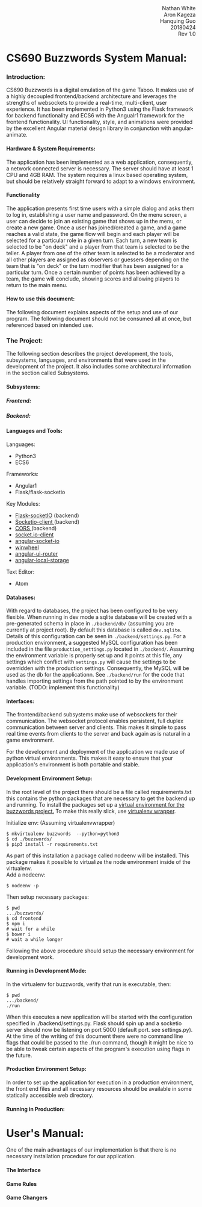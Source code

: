 <div style="text-align: right"> Nathan White </div>
<div style="text-align: right"> Aron Kageza </div>
<div style="text-align: right"> Hanquing Guo </div>
<div style="text-align: right"> 20180424 </div>
<div style="text-align: right"> Rev 1.0 </div>


CS690 Buzzwords System Manual:
=
### Introduction:
CS690 Buzzwords is a digital emulation of the game Taboo. It makes use of a highly decoupled frontend/backend architecture and leverages the strengths of websockets to provide a real-time, multi-client, user experience. It has been implemented in Python3 using the Flask framework for backend functionality and ECS6 with the Angualr1 framework for the frontend functionality.  UI functionality, style, and animations were provided by the excellent Angular material design library in conjunction with angular-animate.   

#### Hardware & System Requirements:
The application has been implemented as a web application, consequently, a network connected server is necessary.  The server should have at least 1 CPU and 4GB RAM.  The system requires a linux based operating system, but should be relatively straight forward to adapt to a windows environment.     

#### Functionality
The application presents first time users with a simple dialog and asks them to log in, establishing a user name and password. On the menu screen, a user can decide to join an existing game that shows up in the menu, or create a new game. Once a user has joined/created a game, and a game reaches a valid state, the game flow will begin and each player will be selected for a particular role in a given turn. Each turn, a new team is selected to be "on deck" and a player from that team is selected to be the teller.  A player from one of the other team is selected to be a moderator and all other players are assigned as observers or guessers depending on the team that is "on deck" or the turn modifier that has been assigned for a particular turn. Once a certain number of points has been achieved by a team, the game will conclude, showing scores and allowing players to return to the main menu.

#### How to use this document:
The following document explains aspects of the setup and use of our program. The following document should not be consumed all at once, but referenced based on intended use.  

### <a name="The_Project"></a> The Project:
The following section describes the project development, the tools, subsystems, languages, and environments that were used in the development of the project.  It also includes some architectural information in the section called Subsystems.

#### <a name="Subsystems"></a>Subsystems:

##### Frontend:

##### Backend:

#### <a name="Languages_and_Tools"></a>Languages and Tools:
Languages:
- Python3
- ECS6   

Frameworks:
- Angular1
- Flask/flask-socketio

Key Modules:
- <a href="https://flask-socketio.readthedocs.io/en/latest/">Flask-socketIO</a> (backend)
- <a href="https://github.com/invisibleroads/socketIO-client">Socketio-client </a> (backend)
- <a href="http://flask-cors.readthedocs.io/en/latest/">CORS </a>(backend)
- <a href="https://github.com/socketio/socket.io-client">socket.io-client</a>
- <a href="https://github.com/btford/angular-socket-io">angular-socket-io</a>
- <a href="https://github.com/zarocknz/javascript-winwheel"> winwheel
- <a href="https://github.com/angular-ui/ui-router">angular-ui-router</a>
- <a href="https://github.com/grevory/angular-local-storage">angular-local-storage</a>

Text Editor:
- Atom



#### <a name="Databases"></a>Databases:
With regard to databases, the project has been configured to be very flexible.  When running in dev mode a sqlite database will be created with a pre-generated schema in place in `./backend/db/` (assuming you are currently at project root).  By default this database is called `dev.sqlite`.  Details of this configuration can be seen in `./backend/settings.py`.  For a production environment, a suggested MySQL configuration has been included in the file `production_settings.py` located in `./backend/`. Assuming the environment variable is properly set up and it points at this file, any settings which conflict with `settings.py` will cause the settings to be overridden with the production settings. Consequently, the MySQL will be used as the db for the applicationn. See `./backend/run` for the code that handles importing settings from the path pointed to by the environment variable. (TODO: implement this functionality)
#### <a name="Interfaces"></a>Interfaces:
The frontend/backend subsystems make use of websockets for their communication.  The websocket protocol enables persistent, full duplex communication between server and clients. This makes it simple to pass real time events from clients to the server and back again as is natural in a game environment.

For the development and deployment of the application we made use of python virtual environments. This makes it easy to ensure that your application's environment is both portable and stable.

#### <a name="Development_Environment_Setup"></a>Development Environment Setup:
In the root level of the project there should be a file called requirements.txt this contains the python packages that are necessary to get the backend up and running.  To install the packages set up a <a href="https://gist.github.com/Geoyi/d9fab4f609e9f75941946be45000632b"> virtual environment for the buzzwords project.</a> To make this really slick, use <a href="http://virtualenvwrapper.readthedocs.io/en/latest/install.html">virtualenv wrapper</a>.  

Initialize env:
(Assuming virtualenvwrapper)
```
$ mkvirtualenv buzzwords  --python=python3
$ cd ./buzzwords/
$ pip3 install -r requirements.txt
```
As part of this installation a package called nodeenv will be installed.  This package makes it possible to virtualize the node environment inside of the virtualenv.  
Add a nodeenv:
```
$ nodeenv -p
```
Then setup necessary packages:
```
$ pwd
.../buzzwords/
$ cd frontend
$ npm i
# wait for a while
$ bower i
# wait a while longer
```
Following the above procedure should setup the necessary environment for development work.  

#### <a name="Running_in_Dev_Mode"></a>Running in Development Mode:
In the virtualenv for buzzwords, verify that run is executable, then:
```
$ pwd
.../backend/
./run
```
When this executes a new application will be started with the configuration specified in ./backend/settings.py.
Flask should spin up and a socketio server should now be listening on port 5000 (default port. see settings.py).  At the time of the writing of this document there were no command line flags that could be passed to the ./run command, though it might be nice to be able to tweak certain aspects of the program's execution using flags in the future.

#### <a name="Production_Environment_Setup"></a>Production Environment Setup:
In order to set up the application for execution in a production environment, the front end files and all necessary resources should be available in some statically accessible web directory.
#### <a name="Running_in_Production"></a>Running in Production:

User's Manual:
=
One of the main advantages of our implementation is that there is no necessary installation procedure for our application.  

#### <a name="The_Interface"></a>The Interface  
#### <a name="Game_Rules"></a>Game Rules  
#### <a name="Game_Changers"></a>Game Changers
